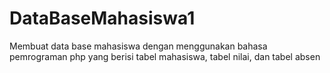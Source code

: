 # DataBaseMahasiswa1
Membuat data base mahasiswa dengan menggunakan bahasa pemrograman php yang berisi tabel mahasiswa, tabel nilai, dan tabel absen
